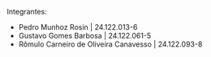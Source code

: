 Integrantes:
* Pedro Munhoz Rosin | 24.122.013-6
* Gustavo Gomes Barbosa | 24.122.061-5
* Rômulo Carneiro de Oliveira Canavesso | 24.122.093-8
